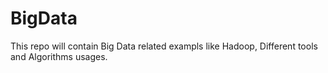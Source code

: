 # BigData
This repo will contain Big Data related exampls like Hadoop, Different tools and Algorithms usages.
